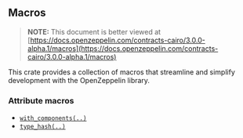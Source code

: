 ## Macros

> **NOTE:** This document is better viewed at [https://docs.openzeppelin.com/contracts-cairo/3.0.0-alpha.1/macros](https://docs.openzeppelin.com/contracts-cairo/3.0.0-alpha.1/macros)

This crate provides a collection of macros that streamline and simplify development with the OpenZeppelin library.

### Attribute macros

- [`with_components(..)`](https://docs.openzeppelin.com/contracts-cairo/3.0.0-alpha.1/macros/with_components)
- [`type_hash(..)`](https://docs.openzeppelin.com/contracts-cairo/3.0.0-alpha.1/macros/type_hash)
